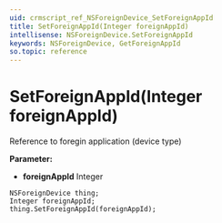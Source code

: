 ```yaml
---
uid: crmscript_ref_NSForeignDevice_SetForeignAppId
title: SetForeignAppId(Integer foreignAppId)
intellisense: NSForeignDevice.SetForeignAppId
keywords: NSForeignDevice, GetForeignAppId
so.topic: reference
---
```


# SetForeignAppId(Integer foreignAppId)

Reference to foregin application (device type)

**Parameter:** 
* **foreignAppId** Integer

```crmscript
NSForeignDevice thing;
Integer foreignAppId;
thing.SetForeignAppId(foreignAppId);
```

